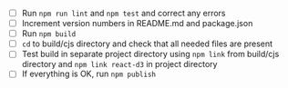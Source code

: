- [ ] Run `npm run lint` and `npm test` and correct any errors
- [ ] Increment version numbers in README.md and package.json
- [ ] Run `npm build`
- [ ] `cd` to build/cjs directory and check that all needed files are present
- [ ] Test build in separate project directory using `npm link` from build/cjs directory and `npm link react-d3` in project directory
- [ ] If everything is OK, run `npm publish`
